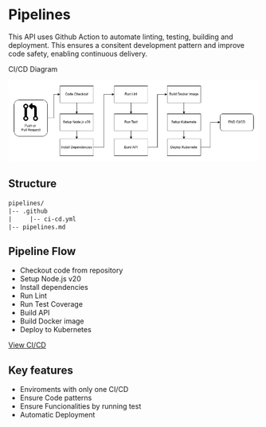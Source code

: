 # Pipelines

This API uses Github Action to automate linting, testing, building and deployment. This ensures a consitent development pattern and improve code safety, enabling continuous delivery.

CI/CD Diagram

![CI/CD Diagram](cicd.drawio.png)

## Structure
```
pipelines/
|-- .github
|     |-- ci-cd.yml
|-- pipelines.md

```

## Pipeline Flow

 - Checkout code from repository
 - Setup Node.js v20
 - Install dependencies
 - Run Lint
 - Run Test Coverage
 - Build API
 - Build Docker image
 - Deploy to Kubernetes

  [View CI/CD](./.github/workflows/ci-cd.yml)

## Key features
 - Enviroments with only one CI/CD
 - Ensure Code patterns
 - Ensure Funcionalities by running test
 - Automatic Deployment


